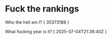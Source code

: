 # Fuck the rankings

Who the hell am I?
{ 35373188 }

What fucking year is it?
[ 2025-07-04T21:36:40Z ]
